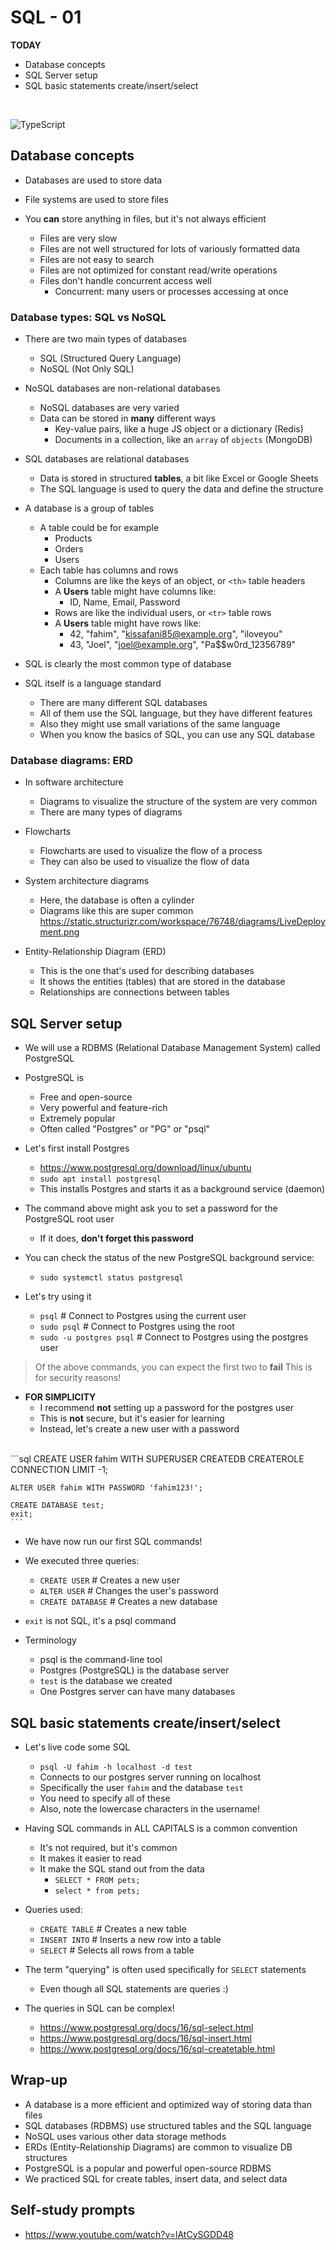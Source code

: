 # SQL - 01

**TODAY**
- Database concepts
- SQL Server setup
- SQL basic statements create/insert/select
<br>

![TypeScript](https://img.shields.io/badge/TypeScript-007acd?logo=typescript&logoColor=blue)


## Database concepts

- Databases are used to store data
- File systems are used to store files

- You **can** store anything in files, but it's not always efficient
    - Files are very slow
    - Files are not well structured for lots of variously formatted data
    - Files are not easy to search
    - Files are not optimized for constant read/write operations
    - Files don't handle concurrent access well
        - Concurrent: many users or processes accessing at once


### Database types: SQL vs NoSQL

- There are two main types of databases
    - SQL (Structured Query Language)
    - NoSQL (Not Only SQL)

- NoSQL databases are non-relational databases
    - NoSQL databases are very varied
    - Data can be stored in **many** different ways
        - Key-value pairs, like a huge JS object or a dictionary (Redis)
        - Documents in a collection, like an `array` of `objects` (MongoDB)

- SQL databases are relational databases
    - Data is stored in structured **tables**, a bit like Excel or Google Sheets
    - The SQL language is used to query the data and define the structure

- A database is a group of tables
    - A table could be for example
        - Products
        - Orders
        - Users
    - Each table has columns and rows
        - Columns are like the keys of an object, or `<th>` table headers
        - A **Users** table might have columns like:
            - ID, Name, Email, Password
        - Rows are like the individual users, or `<tr>` table rows
        - A **Users** table might have rows like:
            - 42, "fahim", "kissafani85@example.org", "iloveyou"
            - 43, "Joel", "joel@example.org", "Pa$$w0rd_12356789"

- SQL is clearly the most common type of database
- SQL itself is a language standard
    - There are many different SQL databases
    - All of them use the SQL language, but they have different features
    - Also they might use small variations of the same language
    - When you know the basics of SQL, you can use any SQL database

### Database diagrams: ERD

- In software architecture
    - Diagrams to visualize the structure of the system are very common
    - There are many types of diagrams

- Flowcharts
    - Flowcharts are used to visualize the flow of a process
    - They can also be used to visualize the flow of data

- System architecture diagrams
    - Here, the database is often a cylinder
    - Diagrams like this are super common https://static.structurizr.com/workspace/76748/diagrams/LiveDeployment.png

- Entity-Relationship Diagram (ERD)
    - This is the one that's used for describing databases
    - It shows the entities (tables) that are stored in the database
    - Relationships are connections between tables


## SQL Server setup

- We will use a RDBMS (Relational Database Management System) called PostgreSQL

- PostgreSQL is
    - Free and open-source
    - Very powerful and feature-rich
    - Extremely popular
    - Often called "Postgres" or "PG" or "psql"

- Let's first install Postgres
    - https://www.postgresql.org/download/linux/ubuntu
    - `sudo apt install postgresql`
    - This installs Postgres and starts it as a background service (daemon)

- The command above might ask you to set a password for the PostgreSQL root user
    - If it does, **don't forget this password**

- You can check the status of the new PostgreSQL background service:
    - `sudo systemctl status postgresql`

- Let's try using it
    - `psql`                    # Connect to Postgres using the current user
    - `sudo psql`               # Connect to Postgres using the root
    - `sudo -u postgres psql`   # Connect to Postgres using the postgres user

> Of the above commands, you can expect the first two to **fail**
> This is for security reasons! 

- **FOR SIMPLICITY**
    - I recommend **not** setting up a password for the postgres user
    - This is **not** secure, but it's easier for learning
    - Instead, let's create a new user with a password
<br/>
    ```sql
    CREATE USER fahim WITH
        SUPERUSER
        CREATEDB
        CREATEROLE
        CONNECTION LIMIT -1;

    ALTER USER fahim WITH PASSWORD 'fahim123!';

    CREATE DATABASE test;
    exit;
    ```

- We have now run our first SQL commands!
- We executed three queries:
    - `CREATE USER`             # Creates a new user
    - `ALTER USER`              # Changes the user's password
    - `CREATE DATABASE`         # Creates a new database

- `exit` is not SQL, it's a psql command
- Terminology
    - psql is the command-line tool
    - Postgres (PostgreSQL) is the database server
    - `test` is the database we created
    - One Postgres server can have many databases

## SQL basic statements create/insert/select

- Let's live code some SQL
    - `psql -U fahim -h localhost -d test`
    - Connects to our postgres server running on localhost
    - Specifically the user `fahim` and the database `test`
    - You need to specify all of these
    - Also, note the lowercase characters in the username!


- Having SQL commands in ALL CAPITALS is a common convention
    - It's not required, but it's common
    - It makes it easier to read
    - It make the SQL stand out from the data
        - `SELECT * FROM pets;`
        - `select * from pets;`

- Queries used:
    - `CREATE TABLE`    # Creates a new table
    - `INSERT INTO`     # Inserts a new row into a table
    - `SELECT`          # Selects all rows from a table

- The term "querying" is often used specifically for `SELECT` statements
    - Even though all SQL statements are queries :)

- The queries in SQL can be complex!
    - https://www.postgresql.org/docs/16/sql-select.html
    - https://www.postgresql.org/docs/16/sql-insert.html
    - https://www.postgresql.org/docs/16/sql-createtable.html



## Wrap-up

- A database is a more efficient and optimized way of storing data than files
- SQL databases (RDBMS) use structured tables and the SQL language
- NoSQL uses various other data storage methods
- ERDs (Entity-Relationship Diagrams) are common to visualize DB structures
- PostgreSQL is a popular and powerful open-source RDBMS
- We practiced SQL for create tables, insert data, and select data


## Self-study prompts

- https://www.youtube.com/watch?v=lAtCySGDD48 